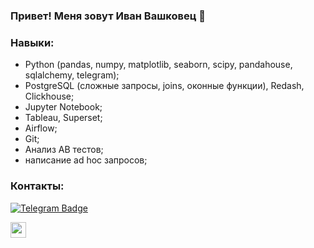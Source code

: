 ### Привет! Меня зовут Иван Вашковец 👋 

### Навыки: 
- Python (pandas, numpy, matplotlib, seaborn, scipy, pandahouse, sqlalchemy, telegram);
- PostgreSQL (сложные запросы, joins, оконные функции), Redash, Clickhouse;
- Jupyter Notebook;
- Tableau, Superset;
- Airflow;
- Git;
- Анализ AB тестов;
- написание ad hoc запросов;

### Контакты:
[![Telegram Badge](https://img.shields.io/badge/Telegram-blue?logo=telegram&logoColor=white)](https://t.me/Ivan_Vashkovets)
<p><a href="https://www.linkedin.com/in/ivan-vashkovets/"><img src="https://img.shields.io/badge/linkedin-%230077B5.svg?&style=for-the-badge&logo=linkedin&logoColor=white" height=25>


